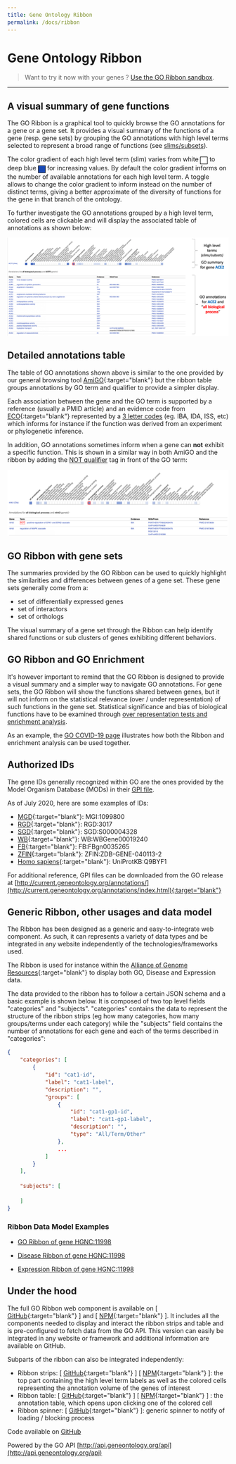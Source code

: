```yaml
---
title: Gene Ontology Ribbon
permalink: /docs/ribbon
---
```


<style>
    .cell {
        border: 1px solid black; background-color: white; height: 15px; width: 15px; display: inline-block; vertical-align: sub;        
    }
</style>


# Gene Ontology Ribbon

> Want to try it now with your genes ? [Use the GO Ribbon sandbox](/ribbon.html).

---

## A visual summary of gene functions

The GO Ribbon is a graphical tool to quickly browse the GO annotations for a gene or a gene set. It provides a visual summary of the functions of a gene (resp. gene sets) by grouping the GO annotations with high level terms selected to represent a broad range of functions (see [slims/subsets]("/docs/go-subset-guide/")). 

The color gradient of each high level term (slim) varies from white <span class="cell">&nbsp;</span> to deep blue <span class="cell" style="background-color: rgb(24,73,180)">&nbsp;</span> for increasing values. By default the color gradient informs on the number of available annotations for each high level term. A toggle allows to change the color gradient to inform instead on the number of distinct terms, giving a better approximate of the diversity of functions for the gene in that branch of the ontology.

To further investigate the GO annotations grouped by a high level term, colored cells are clickable and will display the associated table of annotations as shown below:

![ribbon illustration](/assets/ribbon-illustration.png)


## Detailed annotations table

The table of GO annotations shown above is similar to the one provided by our general browsing tool [AmiGO](http://amigo.geneontology.org/amigo/search/annotation){:target="blank"} but the ribbon table groups annotations by GO term and qualifier to provide a simpler display.

Each association between the gene and the GO term is supported by a reference (usually a PMID article) and an evidence code from [ECO](http://www.obofoundry.org/ontology/eco.html){:target="blank"} represented by a [3 letter codes](/docs/guide-go-evidence-codes/) (eg. IBA, IDA, ISS, etc) which informs for instance if the function was derived from an experiment or phylogenetic inference.

In addition, GO annotations sometimes inform when a gene can **not** exhibit a specific function. This is shown in a similar way in both AmiGO and the ribbon by adding the [NOT qualifier](/docs/go-annotations/#the-not-qualifier) tag in front of the GO term:

![ribbon not qualifier](/assets/ribbon-not-qualifier.png)


## GO Ribbon with gene sets
The summaries provided by the GO Ribbon can be used to quickly highlight the similarities and differences between genes of a gene set. These gene sets generally come from a:
* set of differentially expressed genes
* set of interactors
* set of orthologs

The visual summary of a gene set through the Ribbon can help identify shared functions or sub clusters of genes exhibiting different behaviors.


## GO Ribbon and GO Enrichment
It's however important to remind that the GO Ribbon is designed to provide a visual summary and a simpler way to navigate GO annotations. For gene sets, the GO Ribbon will show the functions shared between genes, but it will not inform on the statistical relevance (over / under representation) of such functions in the gene set. Statistical significance and bias of biological functions have to be examined through [over representation tests and enrichment analysis](/docs/go-enrichment-analysis/). 

As an example, the [GO COVID-19 page](/covid-19.html) illustrates how both the Ribbon and enrichment analysis can be used together.


## Authorized IDs
The gene IDs generally recognized within GO are the ones provided by the Model Organism Database (MODs) in their [GPI file](/docs/gene-product-information-gpi-format/).

As of July 2020, here are some examples of IDs:
* [MGD](http://www.informatics.jax.org/){:target="blank"}: MGI:1099800
* [RGD](https://rgd.mcw.edu/){:target="blank"}: RGD:3017
* [SGD](https://www.yeastgenome.org/){:target="blank"}: SGD:S000004328
* [WB](https://wormbase.org/){:target="blank"}: WB:WBGene00019240
* [FB](https://flybase.org/){:target="blank"}: FB:FBgn0035265
* [ZFIN](https://zfin.org/){:target="blank"}: ZFIN:ZDB-GENE-040113-2
* [Homo sapiens](https://www.uniprot.org/){:target="blank"}: UniProtKB:Q9BYF1

For additional reference, GPI files can be downloaded from the GO release at [http://current.geneontology.org/annotations/](http://current.geneontology.org/annotations/index.html){:target="blank"}


## Generic Ribbon, other usages and data model
The Ribbon has been designed as a generic and easy-to-integrate web component. As such, it can represents a variety of data types and be integrated in any website independently of the technologies/frameworks used.

The Ribbon is used for instance within the [Alliance of Genome Resources](https://www.alliancegenome.org/){:target="blank"} to display both GO, Disease and Expression data.

The data provided to the ribbon has to follow a certain JSON schema and a basic example is shown below. It is composed of two top level fields "categories" and "subjects". "categories" contains the data to represent the structure of the ribbon strips (eg how many categories, how many groups/terms under each category) while the "subjects" field contains the number of annotations for each gene and each of the terms described in "categories":

```json
{
    "categories": [
        {
            "id": "cat1-id",
            "label": "cat1-label",
            "description": "",
            "groups": [
                {
                    "id": "cat1-gp1-id",
                    "label": "cat1-gp1-label",
                    "description": "",
                    "type": "All/Term/Other"
                },
                ...
            ]
        }
    ],

    "subjects": [

    ]
}
```

### Ribbon Data Model Examples
* [GO Ribbon of gene HGNC:11998](https://api.geneontology.org/api/ontology/ribbon/?subset=goslim_agr&subject=HGNC:11998&exclude_PB=true&exclude_IBA=false&cross_aspect=false)

* [Disease Ribbon of gene HGNC:11998](https://www.alliancegenome.org/api/gene/*/disease-ribbon-summary?geneID=HGNC:11998)

* [Expression Ribbon of gene HGNC:11998](https://www.alliancegenome.org/api/expression/ribbon-summary?geneID=HGNC:11998)


## Under the hood

The full GO Ribbon web component is available on [ [GitHub](https://github.com/geneontology/wc-ribbon/tree/master/wc-go-ribbon){:target="blank"} ] and [ [NPM](https://www.npmjs.com/package/@geneontology/wc-go-ribbon){:target="blank"} ]. It includes all the components needed to display and interact the ribbon strips and table and is pre-configured to fetch data from the GO API. This version can easily be integrated in any website or framework and additional information are available on GitHub.

Subparts of the ribbon can also be integrated independently:
* Ribbon strips: [ [GitHub](https://github.com/geneontology/wc-ribbon/tree/master/wc-ribbon-strips){:target="blank"} ] [ [NPM](https://www.npmjs.com/package/wc-ribbon-strips){:target="blank"} ]: the top part containing the high level term labels as well as the colored cells representing the annotation volume of the genes of interest
* Ribbon table: [ [GitHub](https://github.com/geneontology/wc-ribbon/tree/master/wc-ribbon-table){:target="blank"} ] [ [NPM](https://www.npmjs.com/package/wc-ribbon-table){:target="blank"} ] : the annotation table, which opens upon clicking one of the colored cell
* Ribbon spinner: [ [GitHub](https://github.com/geneontology/wc-ribbon/tree/master/wc-spinner){:target="blank"} ]: generic spinner to notify of loading / blocking process

Code available on [GitHub](https://github.com/geneontology/wc-ribbon)

Powered by the GO API [http://api.geneontology.org/api](http://api.geneontology.org/api)

